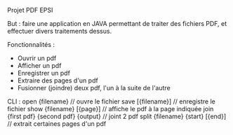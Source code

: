 Projet PDF EPSI

But : faire une application en JAVA permettant de traiter des fichiers PDF, et effectuer divers traitements dessus.

Fonctionnalités :
- Ouvrir un pdf
- Afficher un pdf
- Enregistrer un pdf
- Extraire des pages d'un pdf
- Fusionner (joindre) deux pdf, l'un à la suite de l'autre



CLI :
open {filename}								// ouvre le fichier
save [{filename}]							// enregistre le fichier
show {filename} [{page}]					// affiche le pdf à la page indiquée
join {first pdf} {second pdf} {output}		// joint 2 pdf
split {filename} {start} [{end}]			// extrait certaines pages d'un pdf